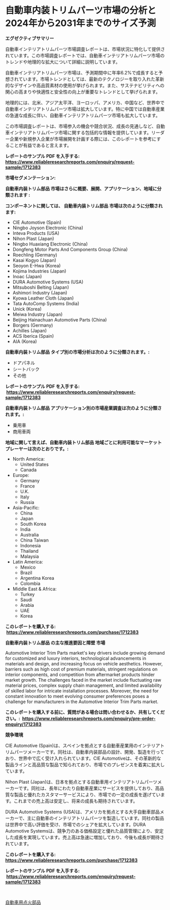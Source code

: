 <p><h1>自動車内装トリムパーツ市場の分析と2024年から2031年までのサイズ予測</h1></p><p><strong>エグゼクティブサマリー</strong></p>
<p><p>自動車インテリアトリムパーツ市場調査レポートは、市場状況に特化して提供されています。この市場調査レポートでは、自動車インテリアトリムパーツ市場のトレンドや地理的な拡大について詳細に説明しています。</p><p>自動車インテリアトリムパーツ市場は、予測期間中に年率6.2%で成長すると予想されています。市場トレンドとしては、最新のテクノロジーを取り入れた革新的なデザインや高品質素材の使用が挙げられます。また、サステナビリティへの関心の高まりや快適性と安全性の向上が重要なトレンドとして挙げられます。</p><p>地理的には、北米、アジア太平洋、ヨーロッパ、アメリカ、中国など、世界中で自動車インテリアトリムパーツ市場は拡大しています。特に中国では自動車産業の急速な成長に伴い、自動車インテリアトリムパーツ市場も拡大しています。</p><p>この市場調査レポートは、市場参入の機会や競合状況、成長の見通しなど、自動車インテリアトリムパーツ市場に関する包括的な情報を提供しています。リーダー企業や新規参入企業が市場展開を計画する際には、このレポートを参考にすることが有益であると言えます。</p></p>
<p><strong>レポートのサンプル PDF を入手する: <a href="https://www.reliableresearchreports.com/enquiry/request-sample/1712383">https://www.reliableresearchreports.com/enquiry/request-sample/1712383</a></strong></p>
<p><strong>市場セグメンテーション:</strong></p>
<p><strong> 自動車内装トリム部品 市場はさらに概要、展開、アプリケーション、地域に分類されます :</strong></p>
<p><strong>コンポーネントに関しては、 自動車内装トリム部品 市場は次のように分類されます: &nbsp;</strong></p>
<p><ul><li>CIE Automotive (Spain)</li><li>Ningbo Joyson Electronic (China)</li><li>Inteva Products (USA)</li><li>Nihon Plast (Japan)</li><li>Ningbo Huaxiang Electronic (China)</li><li>Dongfeng Motor Parts And Components Group (China)</li><li>Roechling (Germany)</li><li>Kasai Kogyo (Japan)</li><li>Seoyon E-Hwa (Korea)</li><li>Kojima Industries (Japan)</li><li>Inoac (Japan)</li><li>DURA Automotive Systems (USA)</li><li>Mitsuboshi Belting (Japan)</li><li>Ashimori Industry (Japan)</li><li>Kyowa Leather Cloth (Japan)</li><li>Tata AutoComp Systems (India)</li><li>Unick (Korea)</li><li>Meiwa Industry (Japan)</li><li>Beijing Hainachuan Automotive Parts (China)</li><li>Borgers (Germany)</li><li>Achilles (Japan)</li><li>ACS Iberica (Spain)</li><li>AIA (Korea)</li></ul></p>
<p><strong> 自動車内装トリム部品 タイプ別の市場分析は次のように分類されます。:</strong></p>
<p><ul><li>ドアパネル</li><li>シートバック</li><li>その他</li></ul></p>
<p><strong>レポートのサンプル PDF を入手する: &nbsp;<a href="https://www.reliableresearchreports.com/enquiry/request-sample/1712383">https://www.reliableresearchreports.com/enquiry/request-sample/1712383</a></strong></p>
<p><strong> 自動車内装トリム部品 アプリケーション別の市場産業調査は次のように分類されます。:</strong></p>
<p><ul><li>乗用車</li><li>商用車両</li></ul></p>
<p><strong>地域に関して言えば、自動車内装トリム部品 地域ごとに利用可能なマーケットプレーヤーは次のとおりです。:</strong></p>
<p><ul>
    <li>
        North America:
        <ul>
            <li>United States</li>
            <li>Canada</li>
        </ul>
    </li>
    <li>
        Europe:
        <ul>
            <li>Germany</li>
            <li>France</li>
            <li>U.K.</li>
            <li>Italy</li>
            <li>Russia</li>
        </ul>
    </li>
    <li>
        Asia-Pacific:
        <ul>
            <li>China</li>
            <li>Japan</li>
            <li>South Korea</li>
            <li>India</li>
            <li>Australia</li>
            <li>China Taiwan</li>
            <li>Indonesia</li>
            <li>Thailand</li>
            <li>Malaysia</li>
        </ul>
    </li>
    <li>
        Latin America:
        <ul>
            <li>Mexico</li>
            <li>Brazil</li>
            <li>Argentina Korea</li>
            <li>Colombia</li>
        </ul>
    </li>
    <li>
        Middle East & Africa:
        <ul>
            <li>Turkey</li>
            <li>Saudi</li>
            <li>Arabia</li>
            <li>UAE</li>
            <li>Korea</li>
        </ul>
    </li>
    </ul></p>
<p><strong>このレポートを購入する: &nbsp;<a href="https://www.reliableresearchreports.com/purchase/1712383">https://www.reliableresearchreports.com/purchase/1712383</a></strong></p>
<p><strong>自動車内装トリム部品 の主な推進要因と障壁 市場</strong></p>
<p><p>Automotive Interior Trim Parts market's key drivers include growing demand for customized and luxury interiors, technological advancements in materials and design, and increasing focus on vehicle aesthetics. However, barriers such as high cost of premium materials, stringent regulations on interior components, and competition from aftermarket products hinder market growth. The challenges faced in the market include fluctuating raw material prices, complex supply chain management, and limited availability of skilled labor for intricate installation processes. Moreover, the need for constant innovation to meet evolving consumer preferences poses a challenge for manufacturers in the Automotive Interior Trim Parts market.</p></p>
<p><strong>このレポートを購入する前に、質問がある場合は問い合わせるか、共有してください。:&nbsp; <a href="https://www.reliableresearchreports.com/enquiry/pre-order-enquiry/1712383">https://www.reliableresearchreports.com/enquiry/pre-order-enquiry/1712383</a></strong></p>
<p><strong>競争環境</strong></p>
<p><p>CIE Automotive (Spain)は、スペインを拠点とする自動車産業用のインテリアトリムパーツメーカーです。同社は、自動車内装部品の設計、開発、製造を行っており、世界中で広く受け入れられています。CIE Automotiveは、その革新的な製品ラインと高品質な製品で知られており、市場でのプレゼンスを着実に拡大しています。</p><p>Nihon Plast (Japan)は、日本を拠点とする自動車用インテリアトリムパーツメーカーです。同社は、長年にわたり自動車産業にサービスを提供しており、高品質な製品と優れたカスタマーサービスにより、市場での一定の成長を遂げています。これまでの売上高は安定し、将来の成長も期待されています。</p><p>DURA Automotive Systems (USA)は、アメリカを拠点とする大手自動車部品メーカーで、主に自動車のインテリアトリムパーツを製造しています。同社の製品は世界中で高い評価を受け、市場でのシェアを拡大しています。DURA Automotive Systemsは、競争力のある価格設定と優れた品質管理により、安定した成長を実現しています。売上高は急速に増加しており、今後も成長が期待されています。</p></p>
<p><strong>このレポートを購入する: &nbsp; <a href="https://www.reliableresearchreports.com/purchase/1712383">https://www.reliableresearchreports.com/purchase/1712383</a></strong></p>
<p><strong>レポートのサンプル PDF を入手する: &nbsp;<a href="https://www.reliableresearchreports.com/enquiry/request-sample/1712383">https://www.reliableresearchreports.com/enquiry/request-sample/1712383</a></strong><strong></strong></p>
<p>&nbsp;</p>
<p><p><a href="https://github.com/EstaSprer20231/Market-Research-Report-List-1/blob/main/81257818021.md">自動車用点火部品</a></p></p>